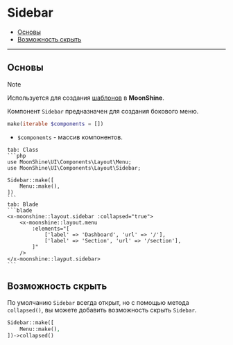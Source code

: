 # Sidebar

- [Основы](#basics)
- [Возможность скрыть](#collapsed)

---

<a name="basics"></a>
## Основы

> [!NOTE]
> Используется для создания [шаблонов](/docs/{{version}}/appearance/layout) в **MoonShine**.

Компонент `Sidebar` предназначен для создания бокового меню.

```php
make(iterable $components = [])
```

- `$components` - массив компонентов.

~~~tabs
tab: Class
```php
use MoonShine\UI\Components\Layout\Menu;
use MoonShine\UI\Components\Layout\Sidebar;

Sidebar::make([
    Menu::make(),
])
```
tab: Blade
```blade
<x-moonshine::layout.sidebar :collapsed="true">
    <x-moonshine::layout.menu
        :elements="[
            ['label' => 'Dashboard', 'url' => '/'],
            ['label' => 'Section', 'url' => '/section'],
        ]"
    />
</x-moonshine::layput.sidebar>
```
~~~

<a name="collapsed"></a>
## Возможность скрыть

По умолчанию `Sidebar` всегда открыт, но с помощью метода `collapsed()`, вы можете добавить возможность скрыть `Sidebar`.

```php
Sidebar::make([
    Menu::make(),
])->collapsed()
```
